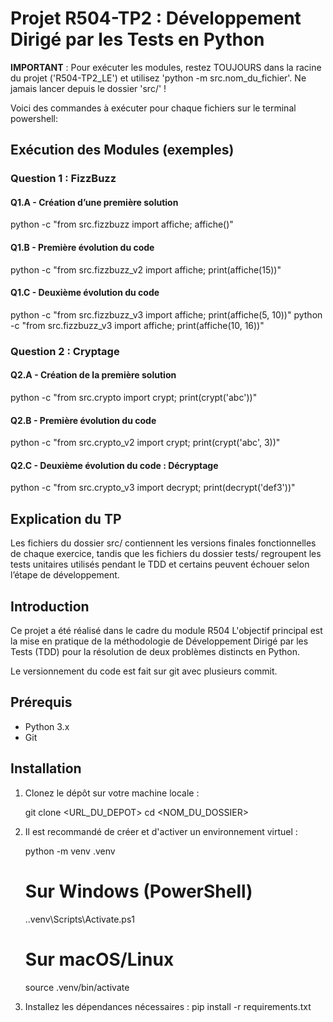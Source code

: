 # Projet R504-TP2 : Développement Dirigé par les Tests en Python

**IMPORTANT** : Pour exécuter les modules, restez TOUJOURS dans la racine du projet ('R504-TP2_LE') et utilisez 'python -m src.nom_du_fichier'. Ne jamais lancer depuis le dossier 'src/' !

Voici des commandes à exécuter pour chaque fichiers sur le terminal powershell:

## Exécution des Modules (exemples)

### Question 1 : FizzBuzz

#### Q1.A - Création d’une première solution
python -c "from src.fizzbuzz import affiche; affiche()"

#### Q1.B - Première évolution du code
python -c "from src.fizzbuzz_v2 import affiche; print(affiche(15))"

#### Q1.C - Deuxième évolution du code
python -c "from src.fizzbuzz_v3 import affiche; print(affiche(5, 10))"
python -c "from src.fizzbuzz_v3 import affiche; print(affiche(10, 16))"


### Question 2 : Cryptage

#### Q2.A - Création de la première solution
python -c "from src.crypto import crypt; print(crypt('abc'))"

#### Q2.B - Première évolution du code
python -c "from src.crypto_v2 import crypt; print(crypt('abc', 3))"

#### Q2.C - Deuxième évolution du code : Décryptage
python -c "from src.crypto_v3 import decrypt; print(decrypt('def3'))"


## Explication du TP ## 

Les fichiers du dossier src/ contiennent les versions finales fonctionnelles de chaque exercice, tandis que les fichiers du dossier tests/ regroupent les tests unitaires utilisés pendant le TDD et certains peuvent échouer selon l’étape de développement.

## Introduction

Ce projet a été réalisé dans le cadre du module R504 
L'objectif principal est la mise en pratique de la méthodologie de Développement Dirigé par les Tests (TDD) pour la résolution de deux problèmes distincts en Python.

Le versionnement du code est fait sur git avec plusieurs commit.

## Prérequis

* Python 3.x
* Git

## Installation

1.  Clonez le dépôt sur votre machine locale :

    git clone <URL_DU_DEPOT>
    cd <NOM_DU_DOSSIER>


2.  Il est recommandé de créer et d'activer un environnement virtuel :

    python -m venv .venv
    # Sur Windows (PowerShell)
    .\.venv\Scripts\Activate.ps1
    # Sur macOS/Linux
    source .venv/bin/activate

3.  Installez les dépendances nécessaires :
    pip install -r requirements.txt
    
